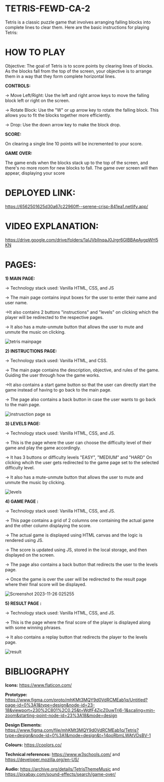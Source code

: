 ﻿# TETRIS-FEWD-CA-2
Tetris is a classic puzzle game that involves arranging falling blocks into complete lines to clear them. Here are the basic instructions for playing Tetris:

# HOW TO PLAY

Objective: The goal of Tetris is to score points by clearing lines of blocks. As the blocks fall from the top of the screen, your objective is to arrange them in a way that they form complete horizontal lines.

**CONTROLS:**

-> Move Left/Right: Use the left and right arrow keys to move the falling block left or right on the screen.
      
-> Rotate Block: Use the "W" or up arrow key to rotate the falling block. This allows you to fit the blocks together more efficiently.
        
-> Drop: Use the down arrow key to make the block drop.

**SCORE:**

On clearing a single line 10 points will be incremented to your score.

**GAME OVER:**

The game ends when the blocks stack up to the top of the screen, and there's no more room for new blocks to fall. The game over screen will then appear, displaying your score

# DEPLOYED LINK: 

https://6562501625d30a67c22960ff--serene-crisp-841ea1.netlify.app/

# VIDEO EXPLANATION:

https://drive.google.com/drive/folders/1aIJVblInqaJ0Jrgr6GIBBAeAygpWH5KN

# PAGES:

**1) MAIN PAGE:**

-> Technology stack used: Vanilla HTML, CSS, and JS

-> The main page contains input boxes for the user to enter their name and user name.
      
->It also contains 2 buttons "instructions" and "levels" on clicking which the player will be redirected to the respective pages.
      
-> It also has a mute-unmute button that allows the user to mute and unmute the music on clicking.
      
![tetris mainpage](https://github.com/divyamprabhudessai/TETRIS-FEWD-CA-2/assets/144110931/e5c72e73-ce58-430b-9cdf-ff8fb1014fab)

**2) INSTRUCTIONS PAGE:**

-> Technology stack used: Vanilla HTML, and CSS.

-> The main page contains the description, objective, and rules of the game. Guiding the user through how the game works.
      
->It also contains a start game button so that the user can directly start the game instead of having to go back to the main page.
      
-> The page also contains a back button in case the user wants to go back to the main page.
      
![instrusction page ss](https://github.com/divyamprabhudessai/TETRIS-FEWD-CA-2/assets/144110931/c0b54671-b2d6-4e98-bef2-43a418b1e8b8)

**3) LEVELS PAGE:**

-> Technology stack used: Vanilla HTML, CSS, and JS.

-> This is the page where the user can choose the difficulty level of their game and play the game accordingly.

-> It has 3 buttons or  difficulty levels "EASY", "MEDIUM" and "HARD" On clicking whcih the user gets redirected to the game page set to the selected difficulty level.

-> It also has a mute-unmute button that allows the user to mute and unmute the music by clicking.

![levels](https://github.com/divyamprabhudessai/TETRIS-FEWD-CA-2/assets/144110931/a08455dd-2d26-47eb-bde2-ee5cba140cc3)

**4) GAME PAGE :**

-> Technology stack used: Vanilla HTML, CSS, and JS.

-> This page contains a grid of 2 columns one containing the actual game and the other column displaying the score.

-> The actual game is displayed using HTML canvas and the logic is rendered using JS.

-> The score is updated using JS, stored in the local storage, and then displayed on the screen.

-> The page also contains a back button that redirects the user to the levels page.

-> Once the game is over the user will be redirected to the result page where their final score will be displayed.

![Screenshot 2023-11-26 025255](https://github.com/divyamprabhudessai/TETRIS-FEWD-CA-2/assets/144110931/cdfa4cbf-b713-44de-bfd3-80565d1f8536)


**5) RESULT PAGE :**

-> Technology stack used: Vanilla HTML, CSS, and JS.

-> This is the page where the final score of the player is displayed along with some winning phrases.

-> It also contains a replay button that redirects the player to the levels page.

![result](https://github.com/divyamprabhudessai/TETRIS-FEWD-CA-2/assets/144110931/504aacb4-9fb9-49f7-ae2d-30d86d0dd93e)


# BIBLIOGRAPHY

**Icons:** https://www.flaticon.com/

**Prototype:** https://www.figma.com/proto/mhKMt3MQY9d0VdRCMEab1q/Untitled?page-id=0%3A1&type=design&node-id=23-18&viewport=230%2C801%2C0.25&t=WdfF4ZicZ0uwTrj6-1&scaling=min-zoom&starting-point-node-id=23%3A18&mode=design

**Design Elements:** https://www.figma.com/file/mhKMt3MQY9d0VdRCMEab1q/Tetris?type=design&node-id=0%3A1&mode=design&t=14poRbmLWAtVDsBV-1

**Colours:** https://coolors.co/

 **Technical references:** https://www.w3schools.com/  and  https://developer.mozilla.org/en-US/

**Audio:** https://archive.org/details/TetrisThemeMusic  and https://pixabay.com/sound-effects/search/game-over/

